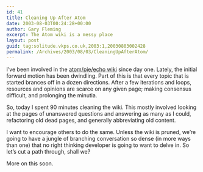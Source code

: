 ```yaml
---
id: 41
title: Cleaning Up After Atom
date: 2003-08-03T00:24:28+00:00
author: Gary Fleming
excerpt: The Atom wiki is a messy place
layout: post
guid: tag:solitude.vkps.co.uk,2003:1,20030803002428
permalink: /Archives/2003/08/03/CleaningUpAfterAtom/
---
```

I&#8217;ve been involved in the [atom/pie/echo wiki](http://www.intertwingly.net/wiki/pie/) since day one. Lately, the initial forward motion has been dwindling. Part of this is that every topic that is started brances off in a dozen directions. After a few iterations and loops, resources and opinions are scarce on any given page; making consensus difficult, and prolonging the minutia.

So, today I spent 90 minutes cleaning the wiki. This mostly involved looking at the pages of unanswered questions and answering as many as I could, refactoring old dead pages, and generally abbreviating old content.

I want to encourage others to do the same. Unless the wiki is pruned, we&#8217;re going to have a jungle of branching conversation so dense (in more ways than one) that no right thinking developer is going to want to delve in. So let&#8217;s cut a path through, shall we?

More on this soon.